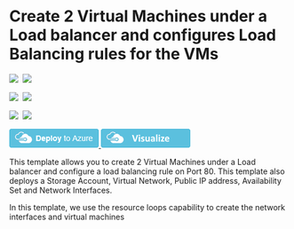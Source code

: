 # Create 2 Virtual Machines under a Load balancer and configures Load Balancing rules for the VMs

<IMG SRC="https://azurequickstartsservice.blob.core.windows.net/badges/201-2-vms-loadbalancer-lbrules/PublicLastTestDate.svg" />&nbsp;
<IMG SRC="https://azurequickstartsservice.blob.core.windows.net/badges/201-2-vms-loadbalancer-lbrules/PublicDeployment.svg" />&nbsp;

<IMG SRC="https://azurequickstartsservice.blob.core.windows.net/badges/201-2-vms-loadbalancer-lbrules/FairfaxLastTestDate.svg" />&nbsp;
<IMG SRC="https://azurequickstartsservice.blob.core.windows.net/badges/201-2-vms-loadbalancer-lbrules/FairfaxDeployment.svg" />&nbsp;

<IMG SRC="https://azurequickstartsservice.blob.core.windows.net/badges/201-2-vms-loadbalancer-lbrules/BestPracticeResult.svg" />&nbsp;
<IMG SRC="https://azurequickstartsservice.blob.core.windows.net/badges/201-2-vms-loadbalancer-lbrules/CredScanResult.svg" />&nbsp;

<a href="https://portal.azure.com/#create/Microsoft.Template/uri/https%3A%2F%2Fraw.githubusercontent.com%2FAzure%2Fazure-quickstart-templates%2Fmaster%2F201-2-vms-loadbalancer-lbrules%2Fazuredeploy.json" target="_blank">
    <img src="https://raw.githubusercontent.com/Azure/azure-quickstart-templates/master/1-CONTRIBUTION-GUIDE/images/deploytoazure.png"/>
</a>
<a href="http://armviz.io/#/?load=https%3A%2F%2Fraw.githubusercontent.com%2FAzure%2Fazure-quickstart-templates%2Fmaster%2F201-2-vms-loadbalancer-lbrules%2Fazuredeploy.json" target="_blank">
    <img src="https://raw.githubusercontent.com/Azure/azure-quickstart-templates/master/1-CONTRIBUTION-GUIDE/images/visualizebutton.png"/>
</a>

This template allows you to create 2 Virtual Machines under a Load balancer and configure a load balancing rule on Port 80. This template also deploys a Storage Account, Virtual Network, Public IP address, Availability Set and Network Interfaces.

In this template, we use the resource loops capability to create the network interfaces and virtual machines

